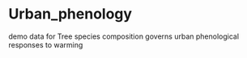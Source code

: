 # Urban_phenology
demo data for Tree species composition governs urban phenological responses to warming
